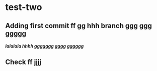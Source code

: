# test-two

## Adding first commit ff gg hhh branch ggg ggg ggggg

##### lalalala hhhh ggggggg gggg gggggg
## Check ff jjjj
